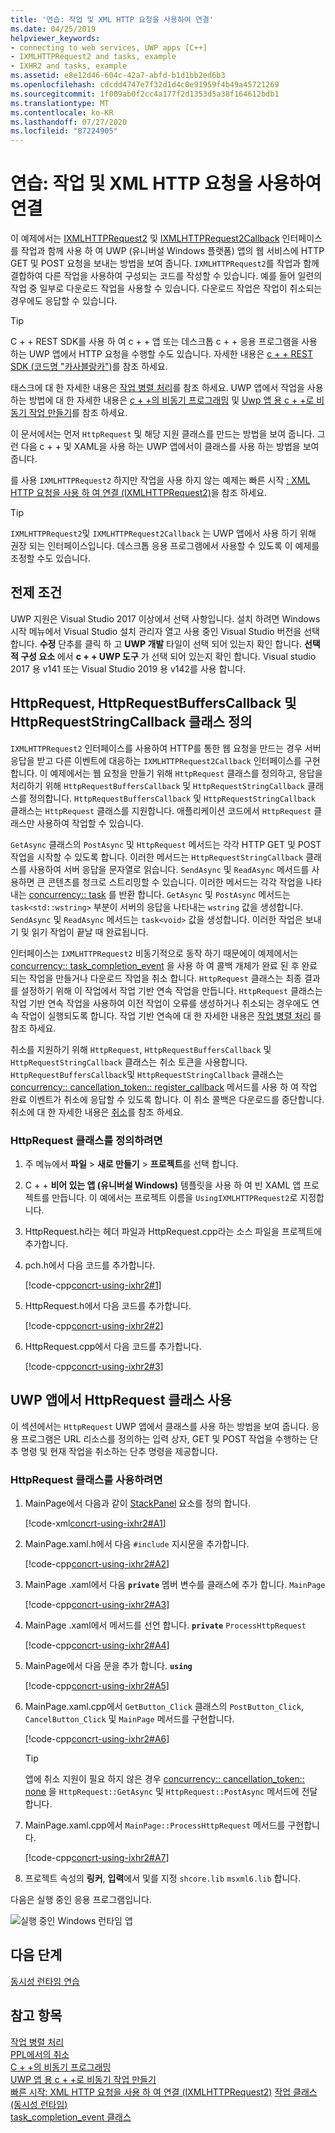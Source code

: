 ```yaml
---
title: '연습: 작업 및 XML HTTP 요청을 사용하여 연결'
ms.date: 04/25/2019
helpviewer_keywords:
- connecting to web services, UWP apps [C++]
- IXMLHTTPRequest2 and tasks, example
- IXHR2 and tasks, example
ms.assetid: e8e12d46-604c-42a7-abfd-b1d1bb2ed6b3
ms.openlocfilehash: cdcdd4747e7f32d1d4c0e91959f4b49a45721269
ms.sourcegitcommit: 1f009ab0f2cc4a177f2d1353d5a38f164612bdb1
ms.translationtype: MT
ms.contentlocale: ko-KR
ms.lasthandoff: 07/27/2020
ms.locfileid: "87224905"
---
```

# <a name="walkthrough-connecting-using-tasks-and-xml-http-requests"></a>연습: 작업 및 XML HTTP 요청을 사용하여 연결

이 예제에서는 [IXMLHTTPRequest2](/windows/win32/api/msxml6/nn-msxml6-ixmlhttprequest2) 및 [IXMLHTTPRequest2Callback](/windows/win32/api/msxml6/nn-msxml6-ixmlhttprequest2callback) 인터페이스를 작업과 함께 사용 하 여 UWP (유니버설 Windows 플랫폼) 앱의 웹 서비스에 HTTP GET 및 POST 요청을 보내는 방법을 보여 줍니다. `IXMLHTTPRequest2`를 작업과 함께 결합하여 다른 작업을 사용하여 구성되는 코드를 작성할 수 있습니다. 예를 들어 일련의 작업 중 일부로 다운로드 작업을 사용할 수 있습니다. 다운로드 작업은 작업이 취소되는 경우에도 응답할 수 있습니다.

> [!TIP]
> C + + REST SDK를 사용 하 여 c + + 앱 또는 데스크톱 c + + 응용 프로그램을 사용 하는 UWP 앱에서 HTTP 요청을 수행할 수도 있습니다. 자세한 내용은 [c + + REST SDK (코드명 "카사블랑카")](https://github.com/Microsoft/cpprestsdk)를 참조 하세요.

태스크에 대 한 자세한 내용은 [작업 병렬 처리](../../parallel/concrt/task-parallelism-concurrency-runtime.md)를 참조 하세요. UWP 앱에서 작업을 사용 하는 방법에 대 한 자세한 내용은 [c + +의 비동기 프로그래밍](/windows/uwp/threading-async/asynchronous-programming-in-cpp-universal-windows-platform-apps) 및 [Uwp 앱 용 c + +로 비동기 작업 만들기](../../parallel/concrt/creating-asynchronous-operations-in-cpp-for-windows-store-apps.md)를 참조 하세요.

이 문서에서는 먼저 `HttpRequest` 및 해당 지원 클래스를 만드는 방법을 보여 줍니다. 그런 다음 c + + 및 XAML을 사용 하는 UWP 앱에서이 클래스를 사용 하는 방법을 보여 줍니다.

를 사용 `IXMLHTTPRequest2` 하지만 작업을 사용 하지 않는 예제는 빠른 시작 [: XML HTTP 요청을 사용 하 여 연결 (IXMLHTTPRequest2)](/previous-versions/windows/apps/hh770550\(v=win.10\))을 참조 하세요.

> [!TIP]
> `IXMLHTTPRequest2`및 `IXMLHTTPRequest2Callback` 는 UWP 앱에서 사용 하기 위해 권장 되는 인터페이스입니다. 데스크톱 응용 프로그램에서 사용할 수 있도록 이 예제를 조정할 수도 있습니다.

## <a name="prerequisites"></a>전제 조건

UWP 지원은 Visual Studio 2017 이상에서 선택 사항입니다. 설치 하려면 Windows 시작 메뉴에서 Visual Studio 설치 관리자 열고 사용 중인 Visual Studio 버전을 선택 합니다. **수정** 단추를 클릭 하 고 **UWP 개발** 타일이 선택 되어 있는지 확인 합니다. **선택적 구성 요소** 에서 **c + + UWP 도구** 가 선택 되어 있는지 확인 합니다. Visual studio 2017 용 v141 또는 Visual Studio 2019 용 v142를 사용 합니다.

## <a name="defining-the-httprequest-httprequestbufferscallback-and-httprequeststringcallback-classes"></a>HttpRequest, HttpRequestBuffersCallback 및 HttpRequestStringCallback 클래스 정의

`IXMLHTTPRequest2` 인터페이스를 사용하여 HTTP를 통한 웹 요청을 만드는 경우 서버 응답을 받고 다른 이벤트에 대응하는 `IXMLHTTPRequest2Callback` 인터페이스를 구현합니다. 이 예제에서는 웹 요청을 만들기 위해 `HttpRequest` 클래스를 정의하고, 응답을 처리하기 위해 `HttpRequestBuffersCallback` 및 `HttpRequestStringCallback` 클래스를 정의합니다. `HttpRequestBuffersCallback` 및 `HttpRequestStringCallback` 클래스는 `HttpRequest` 클래스를 지원합니다. 애플리케이션 코드에서 `HttpRequest` 클래스만 사용하여 작업할 수 있습니다.

`GetAsync` 클래스의 `PostAsync` 및 `HttpRequest` 메서드는 각각 HTTP GET 및 POST 작업을 시작할 수 있도록 합니다. 이러한 메서드는 `HttpRequestStringCallback` 클래스를 사용하여 서버 응답을 문자열로 읽습니다. `SendAsync` 및 `ReadAsync` 메서드를 사용하면 큰 콘텐츠를 청크로 스트리밍할 수 있습니다. 이러한 메서드는 각각 작업을 나타내는 [concurrency:: task](../../parallel/concrt/reference/task-class.md) 를 반환 합니다. `GetAsync` 및 `PostAsync` 메서드는 `task<std::wstring>` 부분이 서버의 응답을 나타내는 `wstring` 값을 생성합니다. `SendAsync` 및 `ReadAsync` 메서드는 `task<void>` 값을 생성합니다. 이러한 작업은 보내기 및 읽기 작업이 끝날 때 완료됩니다.

인터페이스는 `IXMLHTTPRequest2` 비동기적으로 동작 하기 때문에이 예제에서는 [concurrency:: task_completion_event](../../parallel/concrt/reference/task-completion-event-class.md) 을 사용 하 여 콜백 개체가 완료 된 후 완료 되는 작업을 만들거나 다운로드 작업을 취소 합니다. `HttpRequest` 클래스는 최종 결과를 설정하기 위해 이 작업에서 작업 기반 연속 작업을 만듭니다. `HttpRequest` 클래스는 작업 기반 연속 작업을 사용하여 이전 작업이 오류를 생성하거나 취소되는 경우에도 연속 작업이 실행되도록 합니다. 작업 기반 연속에 대 한 자세한 내용은 [작업 병렬 처리](../../parallel/concrt/task-parallelism-concurrency-runtime.md) 를 참조 하세요.

취소를 지원하기 위해 `HttpRequest`, `HttpRequestBuffersCallback` 및 `HttpRequestStringCallback` 클래스는 취소 토큰을 사용합니다. `HttpRequestBuffersCallback`및 `HttpRequestStringCallback` 클래스는 [concurrency:: cancellation_token:: register_callback](reference/cancellation-token-class.md#register_callback) 메서드를 사용 하 여 작업 완료 이벤트가 취소에 응답할 수 있도록 합니다. 이 취소 콜백은 다운로드를 중단합니다. 취소에 대 한 자세한 내용은 [취소](../../parallel/concrt/exception-handling-in-the-concurrency-runtime.md#cancellation)를 참조 하세요.

### <a name="to-define-the-httprequest-class"></a>HttpRequest 클래스를 정의하려면

1. 주 메뉴에서 **파일**  >  **새로 만들기**  >  **프로젝트**를 선택 합니다.

1. C + + **비어 있는 앱 (유니버설 Windows)** 템플릿을 사용 하 여 빈 XAML 앱 프로젝트를 만듭니다. 이 예에서는 프로젝트 이름을 `UsingIXMLHTTPRequest2`로 지정합니다.

1. HttpRequest.h라는 헤더 파일과 HttpRequest.cpp라는 소스 파일을 프로젝트에 추가합니다.

1. pch.h에서 다음 코드를 추가합니다.

   [!code-cpp[concrt-using-ixhr2#1](../../parallel/concrt/codesnippet/cpp/walkthrough-connecting-using-tasks-and-xml-http-requests_1.h)]

1. HttpRequest.h에서 다음 코드를 추가합니다.

   [!code-cpp[concrt-using-ixhr2#2](../../parallel/concrt/codesnippet/cpp/walkthrough-connecting-using-tasks-and-xml-http-requests_2.h)]

1. HttpRequest.cpp에서 다음 코드를 추가합니다.

   [!code-cpp[concrt-using-ixhr2#3](../../parallel/concrt/codesnippet/cpp/walkthrough-connecting-using-tasks-and-xml-http-requests_3.cpp)]

## <a name="using-the-httprequest-class-in-a-uwp-app"></a>UWP 앱에서 HttpRequest 클래스 사용

이 섹션에서는 `HttpRequest` UWP 앱에서 클래스를 사용 하는 방법을 보여 줍니다. 응용 프로그램은 URL 리소스를 정의하는 입력 상자, GET 및 POST 작업을 수행하는 단추 명령 및 현재 작업을 취소하는 단추 명령을 제공합니다.

### <a name="to-use-the-httprequest-class"></a>HttpRequest 클래스를 사용하려면

1. MainPage에서 다음과 같이 [StackPanel](/uwp/api/windows.ui.xaml.controls.stackpanel) 요소를 정의 합니다.

   [!code-xml[concrt-using-ixhr2#A1](../../parallel/concrt/codesnippet/xaml/walkthrough-connecting-using-tasks-and-xml-http-requests_4.xaml)]

1. MainPage.xaml.h에서 다음 `#include` 지시문을 추가합니다.

   [!code-cpp[concrt-using-ixhr2#A2](../../parallel/concrt/codesnippet/cpp/walkthrough-connecting-using-tasks-and-xml-http-requests_5.h)]

1. MainPage .xaml에서 다음 **`private`** 멤버 변수를 클래스에 추가 합니다. `MainPage`

   [!code-cpp[concrt-using-ixhr2#A3](../../parallel/concrt/codesnippet/cpp/walkthrough-connecting-using-tasks-and-xml-http-requests_6.h)]

1. MainPage .xaml에서 메서드를 선언 합니다. **`private`** `ProcessHttpRequest`

   [!code-cpp[concrt-using-ixhr2#A4](../../parallel/concrt/codesnippet/cpp/walkthrough-connecting-using-tasks-and-xml-http-requests_7.h)]

1. MainPage에서 다음 문을 추가 합니다. **`using`**

   [!code-cpp[concrt-using-ixhr2#A5](../../parallel/concrt/codesnippet/cpp/walkthrough-connecting-using-tasks-and-xml-http-requests_8.cpp)]

1. MainPage.xaml.cpp에서 `GetButton_Click` 클래스의 `PostButton_Click`, `CancelButton_Click` 및 `MainPage` 메서드를 구현합니다.

   [!code-cpp[concrt-using-ixhr2#A6](../../parallel/concrt/codesnippet/cpp/walkthrough-connecting-using-tasks-and-xml-http-requests_9.cpp)]

   > [!TIP]
   > 앱에 취소 지원이 필요 하지 않은 경우 [concurrency:: cancellation_token:: none](reference/cancellation-token-class.md#none) 을 `HttpRequest::GetAsync` 및 `HttpRequest::PostAsync` 메서드에 전달 합니다.

1. MainPage.xaml.cpp에서 `MainPage::ProcessHttpRequest` 메서드를 구현합니다.

   [!code-cpp[concrt-using-ixhr2#A7](../../parallel/concrt/codesnippet/cpp/walkthrough-connecting-using-tasks-and-xml-http-requests_10.cpp)]

1. 프로젝트 속성의 **링커**, **입력**에서 및를 지정 `shcore.lib` `msxml6.lib` 합니다.

다음은 실행 중인 응용 프로그램입니다.

![실행 중인 Windows 런타임 앱](../../parallel/concrt/media/concrt_usingixhr2.png "실행 중인 Windows 런타임 앱")

## <a name="next-steps"></a>다음 단계

[동시성 런타임 연습](../../parallel/concrt/concurrency-runtime-walkthroughs.md)

## <a name="see-also"></a>참고 항목

[작업 병렬 처리](../../parallel/concrt/task-parallelism-concurrency-runtime.md)<br/>
[PPL에서의 취소](cancellation-in-the-ppl.md)<br/>
[C + +의 비동기 프로그래밍](/windows/uwp/threading-async/asynchronous-programming-in-cpp-universal-windows-platform-apps)<br/>
[UWP 앱 용 c + +로 비동기 작업 만들기](../../parallel/concrt/creating-asynchronous-operations-in-cpp-for-windows-store-apps.md)<br/>
[빠른 시작: XML HTTP 요청을 사용 하 여 연결 (IXMLHTTPRequest2)](/previous-versions/windows/apps/hh770550\(v=win.10\)) 
 [작업 클래스 (동시성 런타임)](../../parallel/concrt/reference/task-class.md)<br/>
[task_completion_event 클래스](../../parallel/concrt/reference/task-completion-event-class.md)
